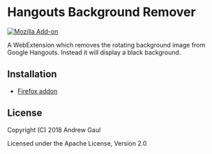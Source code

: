 # Hangouts Background Remover

[![Mozilla Add-on](https://img.shields.io/amo/d/hangouts-background-remover.svg)](https://addons.mozilla.org/en-US/firefox/addon/hangouts-background-remover/statistics/)

A WebExtension which removes the rotating background image from Google
Hangouts.  Instead it will display a black background.

## Installation

* [Firefox addon](https://addons.mozilla.org/en-US/firefox/addon/hangouts-background-remover/)

## License

Copyright (C) 2018 Andrew Gaul

Licensed under the Apache License, Version 2.0
